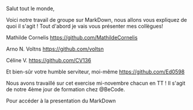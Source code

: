Salut tout le monde,

Voici notre travail de groupe sur MarkDown, nous allons vous expliquez de quoi il s'agit !
Tout d'abord je vais vous présenter mes collègues! 

Mathilde Cornelis https://github.com/MathildeCornelis

Arno N. Voltns https://github.com/voltsn

Céline V. https://github.com/CV136

Et bien-sûr votre humble serviteur, moi-même https://github.com/Ed0598

Nous avons travaillé sur cet exercise mi-novembre chacun en TT ! 
Il s'agit de notre 4ème jour de formation chez @BeCode.

Pour accéder à la presentation du MarkDown [](markdown.md)